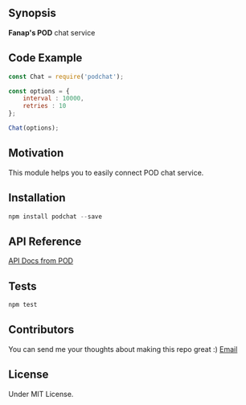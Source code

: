 ## Synopsis

**Fanap's POD** chat service

## Code Example

```javascript
const Chat = require('podchat');

const options = {
	interval : 10000,
	retries : 10
};

Chat(options);

```

## Motivation

This module helps you to easily connect POD chat service.

## Installation

```javascript
npm install podchat --save
```

## API Reference

[API Docs from POD](http://www.fanapium.com)

## Tests

```javascript
npm test
```

## Contributors

You can send me your thoughts about making this repo great :)
[Email](masoudmanson@gmail.com)

## License

Under MIT License.
